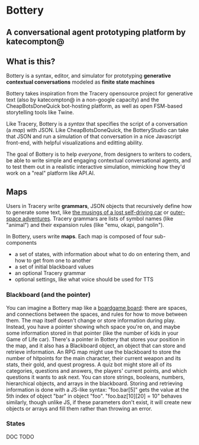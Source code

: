 # Bottery
## A conversational agent prototyping platform by katecompton@

## What is this?

Bottery is a syntax, editor, and simulator for prototyping **generative contextual conversations** modeled as **finite state machines**

Bottery takes inspiration from the Tracery opensource project for generative text (also by katecompton@ in a non-google capacity) and the CheapBotsDoneQuick bot-hosting platform, as well as open FSM-based storytelling tools like Twine.  

Like Tracery, Bottery is a *syntax* that specifies the script of a conversation (a *map*) with JSON.  Like CheapBotsDoneQuick, the BotteryStudio can take that JSON and run a simulation of that conversation in a nice Javascript front-end, with helpful visualizations and editting ability.

The goal of Bottery is to help *everyone*, from designers to writers to coders, be able to write simple and engaging  contextual conversational agents, and to test them out in a realistic interactive simulation, mimicking how they'd work on a "real" platform like API.AI.  


## Maps

Users in Tracery write **grammars**, JSON objects that recursively define how to generate some text, like [the musings of a lost self-driving car](http://cheapbotsdonequick.com/source/losttesla) or [outer-space adventures](http://cheapbotsdonequick.com/source/tinyadv).  Tracery grammars are lists of symbol names (like "animal") and their expansion rules (like "emu, okapi, pangolin").

In Bottery, users write **maps**.  Each map is composed of four sub-components
* a set of states, with information about what to do on entering them, and how to get from one to another
* a set of initial blackboard values
* an optional Tracery grammar
* optional settings, like what voice should be used for TTS

### Blackboard (and the pointer)

You can imagine a Bottery map like a [boardgame board](https://www.google.com/url?sa=i&rct=j&q=&esrc=s&source=images&cd=&ved=0ahUKEwibnLuC-JDSAhVRyWMKHZQNB3cQjRwIBw&url=https%3A%2F%2Fwww.pinterest.com%2Fpin%2F361273201334614541%2F&psig=AFQjCNGOTBu2PiFkWuV4zs2eeF-mL0PP-Q&ust=1487208084344985): there are spaces, and connections between the spaces, and rules for how to move between them.  The map itself doesn't change or store information during play.  Instead, you have a pointer showing whch space you're on, and maybe some information stored in that pointer (like the number of kids in your Game of Life car).  There's a pointer in Bottery that stores your position in the map, and it also has a Blackboard object, an object that can store and retrieve information.  An RPG map might use the blackboard to store the number of hitpoints for the main character, their current weapon and its stats, their gold, and quest progress.  A quiz bot might store all of its categories, questions and answers, the players' current points, and which questions it wants to ask next.  You can store strings, booleans, numbers, hierarchical objects, and arrays in the blackboard.  Storing and retrieving information is done with a JS-like syntax: "foo.bar[5]" gets the value at the 5th index of object "bar" in object "foo".  "foo.baz[10][20] = 10" behaves similarly, though unlike JS, if these parameters don't exist, it will create new objects or arrays and fill them rather than throwing an error.



### States
DOC TODO

